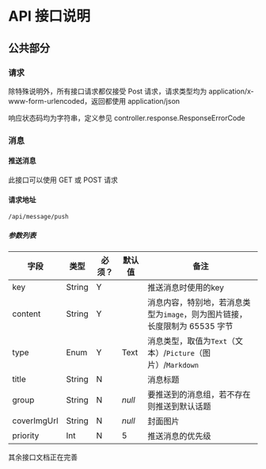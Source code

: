 # API 接口说明

## 公共部分

### 请求

除特殊说明外，所有接口请求都仅接受 Post 请求，请求类型均为 application/x-www-form-urlencoded，返回都使用 application/json

响应状态码均为字符串，定义参见 controller.response.ResponseErrorCode

### 消息

#### 推送消息

此接口可以使用 GET 或 POST 请求

#### 请求地址

`/api/message/push`

##### 参数列表

| 字段          | 类型     | 必须？ | 默认值    | 备注                                           |
|-------------|--------|-----|--------|----------------------------------------------|
| key         | String | Y   |        | 推送消息时使用的key                                  |
| content     | String | Y   |        | 消息内容，特别地，若消息类型为`image`，则为图片链接，长度限制为 65535 字节 |
| type        | Enum   | Y   | Text   | 消息类型，取值为`Text`（文本）/`Picture`（图片）/`Markdown`  |
| title       | String | N   |        | 消息标题                                         |
| group       | String | N   | *null* | 要推送到的消息组，若不存在则推送到默认话题                        |
| coverImgUrl | String | N   | *null* | 封面图片                                         |
| priority    | Int    | N   | 5      | 推送消息的优先级                                     |

其余接口文档正在完善